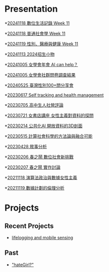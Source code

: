 # Presentation
*[20241118 數位生活記錄 Week 11]()

*[20241118 普通社會學 Week 11]()

*[20241119 性別、醫療與健康 Week 11](https://docs.google.com/presentation/d/e/2PACX-1vSVbkS7TE_4QhyUKGrM7tTNkKDJpsOMlcaAXA9WyL0Iw_5PR-Ai1xoGLApJ6ODQXQRVt3AM-nW197Dw/pub?start=false&loop=false&delayms=3000)

*[20241113 2024招生小物]()

*[20241005 女學會年會 AI can help？]()

*[20241005 女學會社群問卷調查結果]()

*[20240525 臺灣性別100+問分享會]()

*[20230617 Self tracking and health management]()

*[20230705 高中生人社營評論]()

*[20230721 女書店講座 女性主義對資料的探問]()

*[20230214 公共化AI 開放資料的3D剖面]()

*[20230515 計算社會科學的方法論與融合可能]()

*[20230428 敘事分析]()

*[20230206 春之鬧 數位社會新挑戰]()

*[20230207 春之鬧 實作討論]()


*[20211118 演算法政治與數據女性主義]()

*[20211119 數據計劃的倫理分析]()


# Projects

## Recent Projects
* [lifelogging and mobile sensing]()

## Past
* ["hateGirl?"]()

